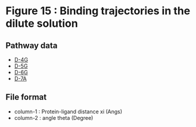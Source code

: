 # Figure 15 : Binding trajectories in the dilute solution

## Pathway data

* [D-4G](./data.D-4G)
* [D-5G](./data.D-5G)
* [D-6G](./data.D-6G)
* [D-7A](./data.D-7A)

## File format

* column-1 : Protein-ligand distance xi (Angs)
* column-2 : angle theta (Degree)
